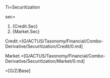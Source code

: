 Ti=Securitization

sec=<ol><li>{Credit.Sec}<li>{Market.Sec}</li></ol>

Credit.=[G/ACTUS/Taxonomy/Financial/Combo-Derivative/Securitization/Credit/0.md]

Market.=[G/ACTUS/Taxonomy/Financial/Combo-Derivative/Securitization/Market/0.md]

=[G/Z/Base]